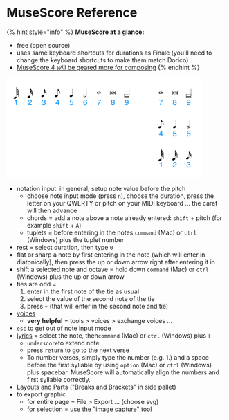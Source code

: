 # MuseScore Reference

{% hint style="info" %}
**MuseScore at a glance:**

* free \(open source\)
* uses same keyboard shortcuts for durations as Finale \(you’ll need to change the keyboard shortcuts to make them match Dorico\)
* [MuseScore 4 _will_ be geared more for composing](https://musescore.org/en/MuseScore4)
{% endhint %}

![MuseScore keyboard shortcuts for durations](../../../.gitbook/assets/image%20%284%29.png)

* notation input: in general, setup note value before the pitch
  * choose note input mode \(press `n`\), choose the duration, press the letter on your QWERTY or pitch on your MIDI keyboard ... the caret will then advance
  * chords = add a note above a note already entered: `shift` + pitch \(for example `shift` + `A`\)
  * tuplets = before entering in the notes:`command` \(Mac\) or `ctrl` \(Windows\) plus the tuplet number
* rest = select duration, then type `0`
* flat or sharp a note by first entering in the note \(which will enter in diatonically\), then press the up or down arrow right after entering it in
* shift a selected note and octave = hold down `command` \(Mac\) or `ctrl` \(Windows\) plus the up or down arrow
* ties are odd =
  1. enter in the first note of the tie as usual
  2. select the value of the second note of the tie
  3. press `+` \(that will enter in the second note and tie\)
* [voices](https://musescore.org/en/handbook/voices) 
  * **very helpful** = tools &gt; voices &gt; exchange voices ...
* `esc` to get out of note input mode
* [lyrics](https://musescore.org/en/handbook/lyrics) = select the note, then`command` \(Mac\) or `ctrl` \(Windows\) plus `l`
  * `underscore`to extend note
  * press `return` to go to the next verse
  * To number verses, simply type the number \(e.g. 1.\) and a space before the first syllable by using `option` \(Mac\) or `ctrl` \(Windows\) plus spacebar. MuseScore will automatically align the numbers and first syllable correctly.
* [Layouts and Parts](https://youtu.be/6OrSmHrDQg0) \("Breaks and Brackets" in side pallet\)
* to export graphic
  * for entire page = File &gt; Export ... \(choose svg\)
  * for selection = [use the "image capture" tool](https://musescore.org/en/handbook/3/image-capture)

